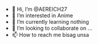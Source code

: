 - 👋 Hi, I’m @AEREICH27
- 👀 I’m interested in Anime
- 🌱 I’m currently learning nothing
- 💞️ I’m looking to collaborate on ...
- 📫 How to reach me bisag unsa

<!---
AEREICH27/AEREICH27 is a ✨ special ✨ repository because its `README.md` (this file) appears on your GitHub profile.
You can click the Preview link to take a look at your changes.
--->

